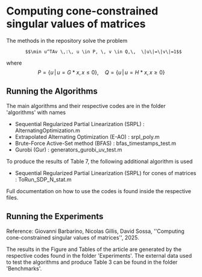 # Computing cone-constrained singular values of matrices

The methods in the repository solve the problem

           $$\min u^TAv \,:\, u \in P, \, v \in Q,\,  \|u\|=\|v\|=1$$   

where
       $$P = \{u \,|\, u = G*x,\, x\le 0\}, \quad Q = \{u\, |\, u = H*x,\, x \ge 0\}$$

## Running the Algorithms

The main algorithms and their respective codes are in the folder 'algorithms' with names

 -  Sequential Regularized Partial Linearization (SRPL) :  AlternatingOptimization.m
 -  Extrapolated Alternating Optimization (E-AO) :  srpl_poly.m
 -  Brute-Force Active-Set method (BFAS) :  bfas_timestamps_test.m
 -  Gurobi (Gur) :  generators_gurobi_uv_test.m
 
 To produce the results of Table 7, the following additional algorithm is used
 
 -  Sequential Regularized Partial Linearization (SRPL) for cones of matrices : ToRun_SDP_N_stat.m
 
 Full documentation on how to use the codes is found inside the respective files.
 
## Running the Experiments

Reference: Giovanni Barbarino, Nicolas Gillis, David Sossa, 
''Computing cone-constrained singular values of matrices'', 2025. 
 
 The results in the Figure and Tables of the article are generated by the respective codes found in the folder 'Experiments'.
 The external data used to test the algorithms and produce Table 3 can be found in the folder 'Benchmarks'.
 
 
 
 

 
 
